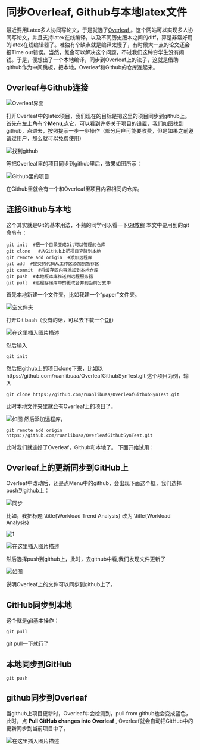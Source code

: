 # 同步Overleaf, Github与本地latex文件

最近要用Latex多人协同写论文，于是就选了[Overleaf ](https://www.overleaf.com?r=d0e1bbd0&rm=d&rs=b)。这个网站可以实现多人协同写论文，并且支持latex在线编译，以及不同历史版本之间的diff，算是非常好用的latex在线编辑器了。唯独有个缺点就是编译太慢了，有时候大一点的论文还会报Time out错误。当然，氪金可以解决这个问题，不过我们这种穷学生没有闲钱。于是，便想出了一个本地编译，同步到Overleaf上的法子，这就是借助github作为中间跳板，把本地，Overleaf和Github的仓库连起来。

## Overleaf与Github连接


![Overleaf界面](https://github.com/xurongxiang/Overleaf_to_GitHub/blob/master/fig/1.png)

打开Overleaf中的latex项目，我们现在的目标是把这里的项目同步到github上。
首先在左上角有个**Menu**,点它，可以看到许多关于项目的设置，我们如图找到github，点进去，按照提示一步一步操作（部分用户可能要收费，但是如果之前邀请过用户，那么就可以免费使用）


![找到github](https://github.com/xurongxiang/Overleaf_to_GitHub/blob/master/fig/2.png)


等把Overleaf里的项目同步到github里后，效果如图所示：



![Github里的项目](https://github.com/xurongxiang/Overleaf_to_GitHub/blob/master/fig/3.png)


在Github里就会有一个和Overleaf里项目内容相同的仓库。

## 连接Github与本地
这个其实就是Git的基本用法，不熟的同学可以看一下[Git教程](https://www.liaoxuefeng.com/wiki/0013739516305929606dd18361248578c67b8067c8c017b000/)
本文中要用到的git命令有：
```
git init  #把一个目录变成Git可以管理的仓库
git clone   #从GitHub上把项目克隆到本地
git remote add origin  #添加远程库
git add  #提交的代码从工作区添加到暂存区
git commit  #将缓存区内容添加到本地仓库
git push  #本地版本库推送到远程服务器
git pull  #远程存储库中的更改合并到当前分支中
```


首先本地新建一个文件夹，比如我建一个“paper”文件夹。


![空文件夹](https://github.com/xurongxiang/Overleaf_to_GitHub/blob/master/fig/4.png)


打开Git bash（没有的话，可以去下载一个[Git](https://www.git-scm.com/download/)）


![在这里插入图片描述](https://github.com/xurongxiang/Overleaf_to_GitHub/blob/master/fig/11.png)

然后输入
```
git init
```
然后把github上的项目clone下来，比如以https://github.com/ruanlibuaa/OverleafGithubSynTest.git
这个项目为例，输入
```
git clone https://github.com/ruanlibuaa/OverleafGithubSynTest.git
```
此时本地文件夹里就会有Overleaf上的项目了。


![如图](https://github.com/xurongxiang/Overleaf_to_GitHub/blob/master/fig/5.png)
 然后添加远程库，
```
git remote add origin https://github.com/ruanlibuaa/OverleafGithubSynTest.git
```

此时我们就连好了Overleaf，Github和本地了。
下面开始试用：
## Overleaf上的更新同步到GitHub上
Overleaf中改动后，还是点Menu中的github，会出现下面这个框，我们选择push到github上：

![同步](https://github.com/xurongxiang/Overleaf_to_GitHub/blob/master/fig/7.png)

比如，我把标题 \title{Workload Trend Analysis} 改为 \title{Workload Analysis}


![1](https://github.com/xurongxiang/Overleaf_to_GitHub/blob/master/fig/6.png)

![在这里插入图片描述](https://github.com/xurongxiang/Overleaf_to_GitHub/blob/master/fig/8.png)


然后选择push到github上，此时，去github中看,我们发现文件更新了


![如图](https://github.com/xurongxiang/Overleaf_to_GitHub/blob/master/fig/9.png)

说明Overleaf上的文件可以同步到github上了。

## GitHub同步到本地
这个就是git基本操作：
```
git pull
```
git pull一下就行了

## 本地同步到GitHub
```
git push
```
## github同步到Overleaf
当github上项目更新时，Overleaf中会检测到，pull from github也会变成蓝色，此时，点 **Pull GitHub changes into Overleaf** , Overleaf就会自动把GitHub中的更新同步到当前项目中了。

![在这里插入图片描述](https://github.com/xurongxiang/Overleaf_to_GitHub/blob/master/fig/10.png)


